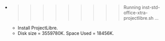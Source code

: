 * >>>>>>>>> Running inst-std-office-xtra-projectlibre.sh ...
  * Install ProjectLibre.
  * Disk size = 3559780K. Space Used = 18456K.
